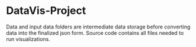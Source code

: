 # DataVis-Project

Data and input data folders are intermediate data storage before converting data into the finalized json form.
Source code contains all files needed to run visualizations.
